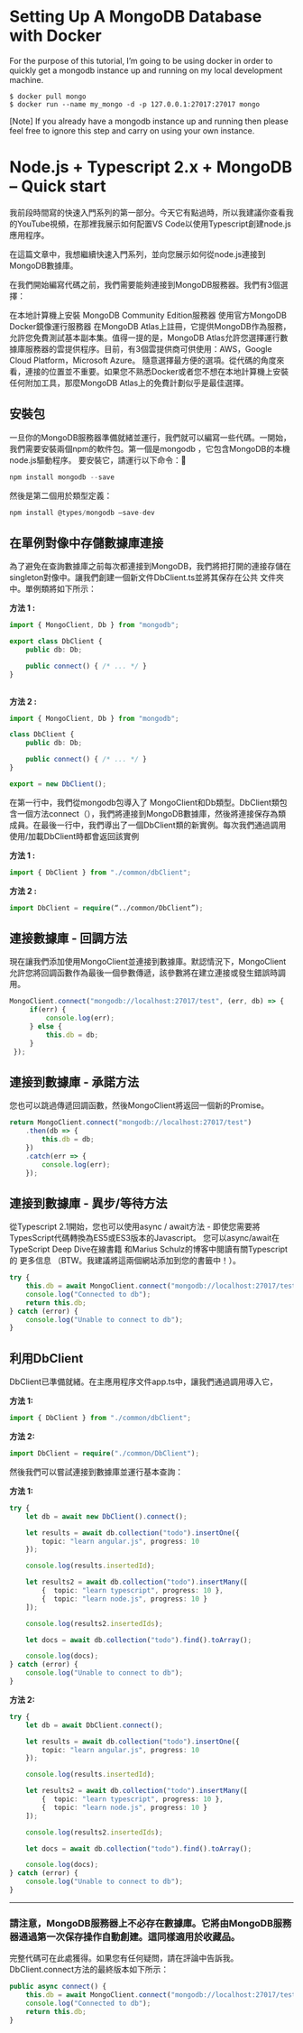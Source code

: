 # Setting Up A MongoDB Database with Docker
For the purpose of this tutorial, I’m going to be using docker in order to quickly get a mongodb instance up and running on my local development machine.

``` linux
$ docker pull mongo
$ docker run --name my_mongo -d -p 127.0.0.1:27017:27017 mongo
``` 

[Note]
If you already have a mongodb instance up and running then please feel free to ignore this step and carry on using your own instance.


# Node.js + Typescript 2.x + MongoDB – Quick start  
 
我前段時間寫的快速入門系列的第一部分。今天它有點過時，所以我建議你查看我的YouTube視頻，在那裡我展示如何配置VS Code以使用Typescript創建node.js應用程序。

在這篇文章中，我想繼續快速入門系列，並向您展示如何從node.js連接到MongoDB數據庫。

在我們開始編寫代碼之前，我們需要能夠連接到MongoDB服務器。我們有3個選擇：

在本地計算機上安裝  MongoDB Community Edition服務器
使用官方MongoDB Docker鏡像運行服務器
在MongoDB Atlas上註冊，它提供MongoDB作為服務，允許您免費測試基本副本集。值得一提的是，MongoDB Atlas允許您選擇運行數據庫服務器的雲提供程序。目前，有3個雲提供商可供使用：AWS，Google Cloud Platform，Microsoft Azure。
隨意選擇最方便的選項。從代碼的角度來看，連接的位置並不重要。如果您不熟悉Docker或者您不想在本地計算機上安裝任何附加工具，那麼MongoDB Atlas上的免費計劃似乎是最佳選擇。

## 安裝包
一旦你的MongoDB服務器準備就緒並運行，我們就可以編寫一些代碼。一開始，我們需要安裝兩個npm的軟件包。第一個是mongodb  ，它包含MongoDB的本機node.js驅動程序。
要安裝它，請運行以下命令：

``` javascript
npm install mongodb --save
``` 
然後是第二個用於類型定義：

``` javascript
npm install @types/mongodb –save-dev
``` 
## 在單例對像中存儲數據庫連接
為了避免在查詢數據庫之前每次都連接到MongoDB，我們將把打開的連接存儲在singleton對像中。讓我們創建一個新文件DbClient.ts並將其保存在公共 文件夾中。單例類將如下所示：

**方法 1 :**
``` typescript
import { MongoClient, Db } from "mongodb";

export class DbClient {
    public db: Db;

    public connect() { /* ... */ }
}
 
```

**方法 2 :**
``` typescript
import { MongoClient, Db } from "mongodb";

class DbClient {
    public db: Db;

    public connect() { /* ... */ }
}

export = new DbClient();
```
在第一行中，我們從mongodb包導入了  MongoClient和Db類型。DbClient類包含一個方法connect（），我們將連接到MongoDB數據庫，然後將連接保存為類成員。在最後一行中，我們導出了一個DbClient類的新實例。每次我們通過調用使用/加載DbClient時都會返回該實例 

**方法 1 :**
``` typescript
import { DbClient } from "./common/dbClient";
```  



**方法 2 :**
``` typescript
import DbClient = require(“../common/DbClient”);
``` 

## 連接數據庫 - 回調方法
現在讓我們添加使用MongoClient並連接到數據庫。默認情況下，MongoClient允許您將回調函數作為最後一個參數傳遞，該參數將在建立連接或發生錯誤時調用。

``` typescript
MongoClient.connect("mongodb://localhost:27017/test", (err, db) => {
     if(err) {
         console.log(err);
     } else {
         this.db = db;
     } 
 });
```

## 連接到數據庫 - 承諾方法
您也可以跳過傳遞回調函數，然後MongoClient將返回一個新的Promise。

``` typescript
return MongoClient.connect("mongodb://localhost:27017/test")
    .then(db => {
        this.db = db;
    })
    .catch(err => {
        console.log(err);
    });
```

## 連接到數據庫 - 異步/等待方法
從Typescript 2.1開始，您也可以使用async / await方法 - 即使您需要將TypesScript代碼轉換為ES5或ES3版本的Javascript。
您可以async/await在TypeScript Deep Dive在線書籍  和Marius Schulz的博客中閱讀有關Typescript的  更多信息 （BTW。我建議將這兩個網站添加到您的書籤中！）。

``` typescript
try {
    this.db = await MongoClient.connect("mongodb://localhost:27017/test");
    console.log("Connected to db");
    return this.db;
} catch (error) {
    console.log("Unable to connect to db");
}
```

## 利用DbClient
DbClient已準備就緒。在主應用程序文件app.ts中，讓我們通過調用導入它， 

**方法 1:**
``` typescript
import { DbClient } from "./common/dbClient";
``` 

**方法 2:**
``` typescript
import DbClient = require("./common/DbClient");
``` 

然後我們可以嘗試連接到數據庫並運行基本查詢：

**方法 1:**
``` typescript
try {
    let db = await new DbClient().connect();

    let results = await db.collection("todo").insertOne({
        topic: "learn angular.js", progress: 10
    });

    console.log(results.insertedId);

    let results2 = await db.collection("todo").insertMany([
        {  topic: "learn typescript", progress: 10 },
        {  topic: "learn node.js", progress: 10 }
    ]);

    console.log(results2.insertedIds);

    let docs = await db.collection("todo").find().toArray();

    console.log(docs);
} catch (error) {
    console.log("Unable to connect to db");
}
```

**方法 2:**
``` typescript
try {
    let db = await DbClient.connect();

    let results = await db.collection("todo").insertOne({
        topic: "learn angular.js", progress: 10
    });

    console.log(results.insertedId);

    let results2 = await db.collection("todo").insertMany([
        {  topic: "learn typescript", progress: 10 },
        {  topic: "learn node.js", progress: 10 }
    ]);

    console.log(results2.insertedIds);

    let docs = await db.collection("todo").find().toArray();

    console.log(docs);
} catch (error) {
    console.log("Unable to connect to db");
}
```
---
### 請注意，MongoDB服務器上不必存在數據庫。它將由MongoDB服務器通過第一次保存操作自動創建。這同樣適用於收藏品。

完整代碼可在此處獲得。如果您有任何疑問，請在評論中告訴我。DbClient.connect方法的最終版本如下所示：
``` typescript
public async connect() {
    this.db = await MongoClient.connect("mongodb://localhost:27017/test");
    console.log("Connected to db");
    return this.db;
}
```
 